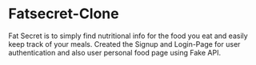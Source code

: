 # Fatsecret-Clone
Fat Secret is to simply find nutritional info for the food you eat and easily keep track of your meals. Created the Signup and Login-Page for user authentication and also user personal food page using Fake API.
